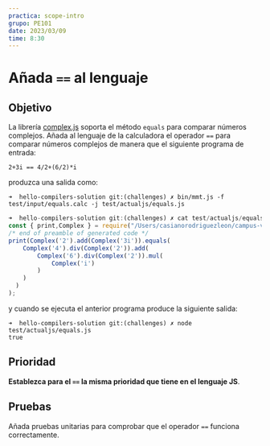 ```yaml
---
practica: scope-intro
grupo: PE101
date: 2023/03/09
time: 8:30
---
```

# Añada  `==` al lenguaje

## Objetivo 

La librería [complex.js](https://www.npmjs.com/package/complex.js?__hstc=72727564.036ef8c78be07a16851a1b468004963e.1438150266326.1438150266326.1438150266326.1&__hssc=72727564.1.1438150266326&__hsfp=1960224772) soporta el método `equals` para comparar números complejos. 
Añada al lenguaje de la calculadora el operador `==` para comparar números complejos de manera que el siguiente programa de entrada:


```
2+3i == 4/2+(6/2)*i
```

produzca una salida como:

```
➜  hello-compilers-solution git:(challenges) ✗ bin/mmt.js -f test/input/equals.calc -j test/actualjs/equals.js
``` 
```js 
➜  hello-compilers-solution git:(challenges) ✗ cat test/actualjs/equals.js 
const { print,Complex } = require("/Users/casianorodriguezleon/campus-virtual/2324/pl2324/practicas/hello-compilers/hello-compilers-solution/src/support-lib.js");
/* end of preamble of generated code */
print(Complex('2').add(Complex('3i')).equals(
    Complex('4').div(Complex('2')).add(
        Complex('6').div(Complex('2')).mul(
            Complex('i')
        )
    )
  )
);
```


y cuando se ejecuta el anterior programa produce la siguiente salida:

```
➜  hello-compilers-solution git:(challenges) ✗ node test/actualjs/equals.js 
true
```

## Prioridad

**Establezca para el `==` la misma prioridad que tiene en el lenguaje JS**. 


## Pruebas

Añada pruebas unitarias para comprobar que el operador `==` funciona correctamente.